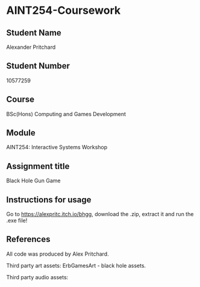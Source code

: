 # AINT254-Coursework
## Student Name
Alexander Pritchard

## Student Number 
10577259

## Course
BSc(Hons) Computing and Games Development

## Module
AINT254: Interactive Systems Workshop

## Assignment title
Black Hole Gun Game

## Instructions for usage
Go to https://alexpritc.itch.io/bhgg, download the .zip, extract it and run the .exe file!

## References
All code was produced by Alex Pritchard.

Third party art assets:
ErbGamesArt - black hole assets.

Third party audio assets:
